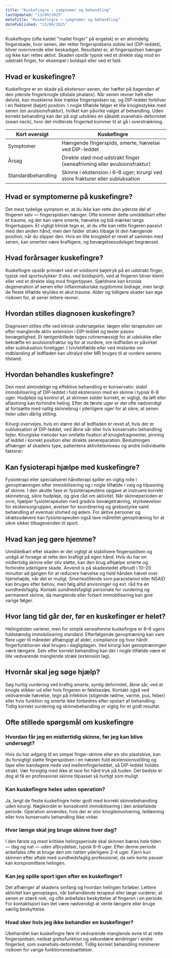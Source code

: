 ```yaml
---
title: "Kuskefingre – symptomer og behandling"
lastUpdated: "13/09/2025"
metaTitle: "Kuskefingre → symptomer og behandling"
datePublished: "13/09/2025"
---
```


Kuskefingre (ofte kaldet "mallet finger" på engelsk) er en almindelig fingerskade, hvor senen, der retter fingerspidsens sidste led (DIP-leddet), bliver overrivende eller beskadiget. Resultatet er, at fingerspidsen hænger og ikke kan rettes aktivt. Skaden opstår typisk ved et direkte slag mod en udstrakt finger, for eksempel i boldspil eller ved et fald.

## Hvad er kuskefingre?
Kuskefingre er en skade på ekstensor-senen, der hæfter på bagenden af den yderste fingerknogle (distale phalanx). Når senen revner helt eller delvist, kan musklerne ikke trække fingerspidsen op, og DIP-leddet forbliver i en flekteret (bøjet) position. I nogle tilfælde følger et lille knoglestykke med senen (en avulsionsfraktur), hvilket kan påvirke valget af behandling. Uden korrekt behandling kan der på sigt udvikles en såkaldt svanehals-deformitet (swan neck), hvor det midterste fingerled kommer til at gå i overstrækning.

| Kort oversigt | Kuskefingre |
| --- | --- |
| Symptomer | Hængende fingerspids, smerte, hævelse ved DIP-leddet |
| Årsag | Direkte stød mod udstrakt finger (seneafrivning eller avulsionsfraktur) |
| Standardbehandling | Skinne i ekstension i 6–8 uger; kirurgi ved store frakturer eller subluksation |

## Hvad er symptomerne på kuskefingre?
Det mest tydelige symptom er, at du ikke kan rette den yderste del af fingeren selv — fingerspidsen hænger. Ofte kommer dette umiddelbart efter et traume, og der kan være smerte, hævelse og blå mærker langs fingertuppen. Et vigtigt klinisk tegn er, at du ofte kan rette fingeren passivt med den anden hånd, men den falder straks tilbage til den hængende position, når du slipper den. Hvis en lille knoglebit er revet af sammen med senen, kan smerten være kraftigere, og bevægelsesudslaget begrænset.

## Hvad forårsager kuskefingre?
Kuskefingre opstår primært ved et voldsomt bøjetryk på en udstrakt finger, typisk ved sportsulykker (f.eks. ved boldsport), ved at fingeren bliver klemt eller ved et direkte slag mod fingertippen. Sjældnere kan kronisk degeneration af senen eller inflammatoriske sygdomme bidrage, men langt de fleste tilfælde skyldes et akut traume. Alder og tidligere skader kan øge risikoen for, at sener lettere revner.

## Hvordan stilles diagnosen kuskefingre?
Diagnosen stilles ofte ved klinisk undersøgelse: lægen eller terapeuten ser efter manglende aktiv extension i DIP-leddet og tester passiv bevægelighed. Et røntgenbillede tages rutinemæssigt for at udelukke eller bekræfte en avulsionsfraktur og for at vurdere, om ledfladen er påvirket eller subluksation foreligger. I tvivlstilfælde eller ved mistanke om indblanding af ledfladen kan ultralyd eller MR bruges til at vurdere senens tilstand.

## Hvordan behandles kuskefingre?
Den mest almindelige og effektive behandling er konservativ: stabil immobilisering af DIP-leddet i fuld ekstension med en skinne i typisk 6–8 uger. Hudpleje og kontrol af, at skinnen sidder korrekt, er vigtigt, da løft eller aflastning kan forhindre heling. Efter de første uger er det ofte nødvendigt at fortsætte med natlig skinnebrug i yderligere uger for at sikre, at senen heler uden dårlig stilling.

Kirurgi overvejes, hvis en større del af ledfladen er revet af, hvis der er subluksation af DIP-leddet, ved åbne sår eller hvis konservativ behandling fejler. Kirurgiske metoder kan omfatte fixation af knoglefragmenter, pinning af leddet i korrekt position eller direkte senereparation. Beslutningen afhænger af skadens type, patientens aktivitetsniveau og andre individuelle faktorer.

## Kan fysioterapi hjælpe med kuskefingre?
Fysioterapi eller specialiseret håndterapi spiller en vigtig rolle i genoptræningen efter immobilisering og i nogle tilfælde i valg og tilpasning af skinne. I den akutte fase er fysioterapeutens opgave at instruere korrekt skinnebrug, sikre hudpleje, og give råd om aktivitet. Når skinneperioden er ovre, hjælper fysioterapeuten med gradvis bevægetræning, styrkeøvelser for ekstensorgruppen, øvelser for koordinering og grebsstyrke samt behandling af eventuel stivhed og ødem. For aktive personer og idrætsudøvere kan fysioterapeuten også lave målrettet genoptræning for at sikre sikker tilbagevenden til sport.

## Hvad kan jeg gøre hjemme?
Umiddelbart efter skaden er det vigtigt at stabilisere fingerspidsen og undgå at forsøge at rette den kraftigt på egen hånd. Hvis du har en midlertidig skinne eller stiv støtte, kan den brug afhjælpe smerte og forhindre yderligere skade. Anvend is på skadestedet afbrudt i 10–20 minutter ad gangen for at reducere hævelse og hold hånden hævet over hjertehøjde, når det er muligt. Smertestillende som paracetamol eller NSAID kan bruges efter behov, men følg altid anvisninger og evt. råd fra en sundhedsfaglig. Kontakt sundhedsfagligt personale for vurdering og permanent skinne, da manglende eller forkert immobilisering kan give varige følger.

## Hvor lang tid går der, før en kuskefinger er helet?
Helingstiden varierer, men for simple seneafrevne kuskefingre er 6–8 ugers fuldstændig immobilisering standard. Efterfølgende genoptræning kan vare flere uger til måneder afhængigt af alder, compliance og hvor hårdt fingerfunktionen skal bruges i dagligdagen. Ved kirurgi kan genoptræningen være længere. Selv efter korrekt behandling kan der i nogle tilfælde være et lille vedvarende manglende stræk (extension lag).

## Hvornår skal jeg søge hjælp?
Søg hurtig vurdering ved kraftig smerte, synlig deformitet, åbne sår, ved at knogle stikker ud eller hvis fingeren er følelsesløs. Kontakt også ved vedvarende hævelse, tegn på infektion (stigende rødme, varme, pus, feber) eller hvis funktion og smerte ikke forbedres efter opstart af behandling. Tidlig korrekt vurdering og skinnebehandling er vigtig for et godt resultat.

## Ofte stillede spørgsmål om kuskefingre

### Hvordan får jeg en midlertidig skinne, før jeg kan blive undersøgt?
Hvis du har adgang til en simpel finger-skinne eller en stiv plastskive, kan du forsigtigt støtte fingerspidsen i en næsten fuld ekstensionsstilling og tape eller bandagere nede ved mellemfingerleddet, så DIP-leddet holdes strakt. Vær forsigtig med ikke at lave for hård tryk på huden. Det bedste er dog at få en professionel skinne tilpasset så hurtigt som muligt.

### Kan kuskefingre heles uden operation?
Ja, langt de fleste kuskefingre heler godt med korrekt skinnebehandling uden kirurgi. Nøgleordet er konsekvent immobilisering i den anbefalede periode. Operation anvendes, hvis der er stor knogleinvolvering, ledløsning eller hvis konservativ behandling ikke virker.

### Hvor længe skal jeg bruge skinne hver dag?
I den første og mest kritiske helingsperiode skal skinnen bæres hele tiden — dag og nat — uden afbrydelser, typisk 6–8 uger. Efter denne periode anbefales ofte at bruge den om natten yderligere 2–4 uger. Fjern kun skinnen efter aftale med sundhedsfaglig professionel, da selv korte pauser kan kompromittere helingen.

### Kan jeg spille sport igen efter en kuskefinger?
Det afhænger af skadens omfang og hvordan helingen forløber. Lettere aktivitet kan genoptages, når behandlende terapeut eller læge vurderer, at senen er stærk nok, og ofte anbefales beskyttelse af fingeren i en periode. For kontaktsport kan det være nødvendigt at vente længere eller bruge særlig beskyttelse.

### Hvad sker hvis jeg ikke behandler en kuskefinger?
Ubehandlet kan kuskefingre føre til vedvarende manglende evne til at rette fingerspidsen, nedsat grebsfunktion og sekundære ændringer i andre fingerled, som svanehals-deformitet. Tidlig korrekt behandling minimerer risikoen for varige funktionsnedsættelser.